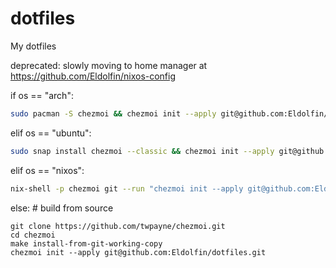 # dotfiles

My dotfiles

deprecated: slowly moving to home manager at
https://github.com/Eldolfin/nixos-config

if os == "arch":

```bash
sudo pacman -S chezmoi && chezmoi init --apply git@github.com:Eldolfin/dotfiles.git
```

elif os == "ubuntu":

```bash
sudo snap install chezmoi --classic && chezmoi init --apply git@github.com:Eldolfin/dotfiles.git
```

elif os == "nixos":

```bash
nix-shell -p chezmoi git --run "chezmoi init --apply git@github.com:Eldolfin/dotfiles.git"
```

else: # build from source

```
git clone https://github.com/twpayne/chezmoi.git
cd chezmoi
make install-from-git-working-copy
chezmoi init --apply git@github.com:Eldolfin/dotfiles.git
```
